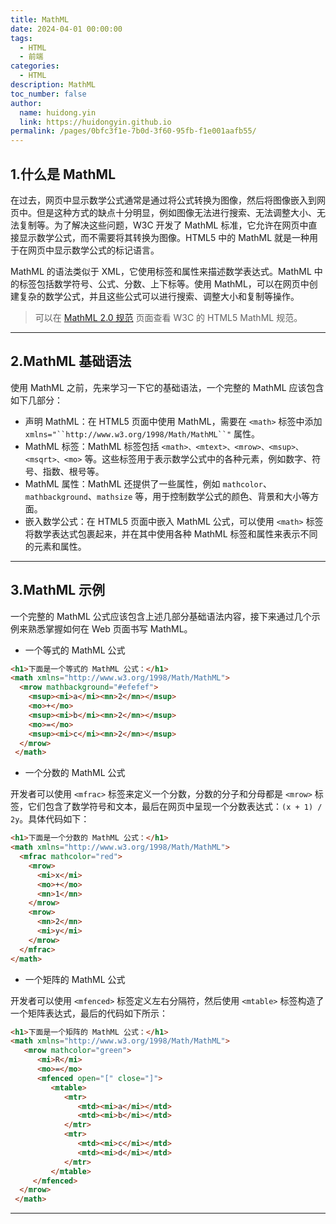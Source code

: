```yaml
---
title: MathML
date: 2024-04-01 00:00:00
tags: 
  - HTML
  - 前端
categories: 
  - HTML
description: MathML
toc_number: false
author:
  name: huidong.yin
  link: https://huidongyin.github.io
permalink: /pages/0bfc3f1e-7b0d-3f60-95fb-f1e001aafb55/
---
```


## 1.什么是 MathML

在过去，网页中显示数学公式通常是通过将公式转换为图像，然后将图像嵌入到网页中。但是这种方式的缺点十分明显，例如图像无法进行搜索、无法调整大小、无法复制等。为了解决这些问题，W3C 开发了 MathML 标准，它允许在网页中直接显示数学公式，而不需要将其转换为图像。HTML5 中的 MathML 就是一种用于在网页中显示数学公式的标记语言。

MathML 的语法类似于 XML，它使用标签和属性来描述数学表达式。MathML 中的标签包括数学符号、公式、分数、上下标等。使用 MathML，可以在网页中创建复杂的数学公式，并且这些公式可以进行搜索、调整大小和复制等操作。

> 可以在 [MathML 2.0 规范](https://www.w3.org/TR/MathML2/) 页面查看 W3C 的 HTML5 MathML 规范。

---

## 2.MathML 基础语法

使用 MathML 之前，先来学习一下它的基础语法，一个完整的 MathML 应该包含如下几部分：

- 声明 MathML：在 HTML5 页面中使用 MathML，需要在 `<math>` 标签中添加 `xmlns="``http://www.w3.org/1998/Math/MathML``"` 属性。
- MathML 标签：MathML 标签包括 `<math>、<mtext>、<mrow>、<msup>、<msqrt>、<mo>` 等。这些标签用于表示数学公式中的各种元素，例如数字、符号、指数、根号等。
- MathML 属性：MathML 还提供了一些属性，例如 `mathcolor`、`mathbackground`、`mathsize` 等，用于控制数学公式的颜色、背景和大小等方面。
- 嵌入数学公式：在 HTML5 页面中嵌入 MathML 公式，可以使用 `<math>` 标签将数学表达式包裹起来，并在其中使用各种 MathML 标签和属性来表示不同的元素和属性。

---

## 3.MathML 示例

一个完整的 MathML 公式应该包含上述几部分基础语法内容，接下来通过几个示例来熟悉掌握如何在 Web 页面书写 MathML。

- 一个等式的 MathML 公式

```html
<h1>下面是一个等式的 MathML 公式：</h1>
<math xmlns="http://www.w3.org/1998/Math/MathML">
  <mrow mathbackground="#efefef">
    <msup><mi>a</mi><mn>2</mn></msup>
    <mo>+</mo>
    <msup><mi>b</mi><mn>2</mn></msup>
    <mo>=</mo>
    <msup><mi>c</mi><mn>2</mn></msup>
  </mrow>
 </math>
```

- 一个分数的 MathML 公式

开发者可以使用 `<mfrac>` 标签来定义一个分数，分数的分子和分母都是 `<mrow>` 标签，它们包含了数学符号和文本，最后在网页中呈现一个分数表达式：`(x + 1) / 2y`。具体代码如下：

```html
<h1>下面是一个分数的 MathML 公式：</h1>
<math xmlns="http://www.w3.org/1998/Math/MathML">
  <mfrac mathcolor="red">
    <mrow>
      <mi>x</mi>
      <mo>+</mo>
      <mn>1</mn>
    </mrow>
    <mrow>
      <mn>2</mn>
      <mi>y</mi>
    </mrow>
  </mfrac>
</math>
```

- 一个矩阵的 MathML 公式

开发者可以使用 `<mfenced>` 标签定义左右分隔符，然后使用 `<mtable>` 标签构造了一个矩阵表达式，最后的代码如下所示：

```html
<h1>下面是一个矩阵的 MathML 公式：</h1>
<math xmlns="http://www.w3.org/1998/Math/MathML">
   <mrow mathcolor="green">
      <mi>R</mi>
      <mo>=</mo>
      <mfenced open="[" close="]">
         <mtable>
            <mtr>
               <mtd><mi>a</mi></mtd>
               <mtd><mi>b</mi></mtd>
            </mtr>
            <mtr>
               <mtd><mi>c</mi></mtd>
               <mtd><mi>d</mi></mtd>
            </mtr>
         </mtable>
     </mfenced>
  </mrow>
 </math>
```

---


